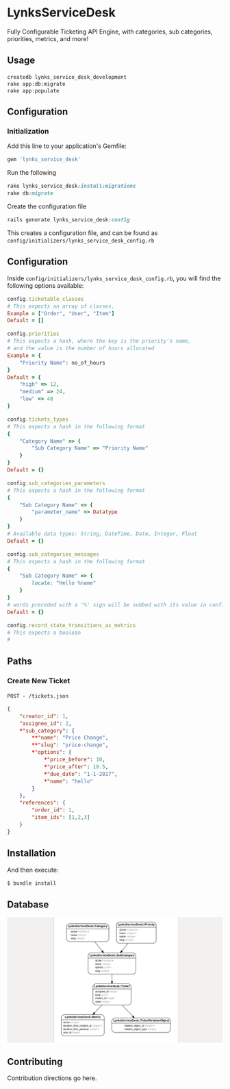 # LynksServiceDesk
Fully Configurable Ticketing API Engine, with categories, sub categories, priorities, metrics, and more!

## Usage
```
createdb lynks_service_desk_development
rake app:db:migrate
rake app:populate
```

## Configuration
### Initialization
Add this line to your application's Gemfile:

```ruby
gem 'lynks_service_desk'
```

Run the following
```ruby
rake lynks_service_desk:install:migrations
rake db:migrate
```
Create the configuration file
```ruby
rails generate lynks_service_desk:config
```

This creates a configuration file, and can be found as `config/initializers/lynks_service_desk_config.rb`


## Configuration
Inside `config/initializers/lynks_service_desk_config.rb`, you will find the following options available:

```ruby 
config.ticketable_classes
# This expects an array of classes. 
Example = ["Order", "User", "Item"]
Default = []
```

```ruby
config.priorities
# This expects a hash, where the key is the priority's name,
# and the value is the number of hours allocated
Example = {
	"Priority Name": no_of_hours
}
Default = {
	"high" => 12,
	"medium" => 24,
	"low" => 48
}
```

```ruby
config.tickets_types
# This expects a hash in the following format
{
	"Category Name" => {
		"Sub Category Name" => "Priority Name"
	}
}
Default = {}
```

```ruby
config.sub_categories_parameters
# This expects a hash in the following format
{
	"Sub Category Name" => {
		"parameter_name" => Datatype
	}
}
# Available data types: String, DateTime, Date, Integer, Float
Default = {}
```

```ruby
config.sub_categories_messages
# This expects a hash in the following format
{
	"Sub Category Name" => {
		locale: "Hello %name"
	}
}
# words preceded with a '%' sign will be subbed with its value in config.sub_categories_parameters
Default = {}
```

```ruby
config.record_state_transitions_as_metrics
# This expects a boolean
# 
```

## Paths

### Create New Ticket
`POST - /tickets.json `

```json
{
	"creator_id": 1,
	"assignee_id": 2,
	*"sub_category": {
		**"name": "Price Change",
		**"slug": "price-change",
		*"options": {
			*"price_before": 10,
			*"price_after": 10.5,
			*"due_date": "1-1-2017",
			*"name": "hello"
		}
	},
	"references": {
		"order_id": 1,
		"item_ids": [1,2,3]
	}
}
```

## Installation

And then execute:
```bash
$ bundle install
```

## Database
![Who removed the erd image file ? :( ](erd.png)

## Contributing
Contribution directions go here.
